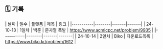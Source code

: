## 🗓️ 기록

| 날짜      | 일수   | 플랫폼  | 제목 | 링크  |
|-----------|--------|-------|-------|
| 24-10-13  | 1일차  | 백준 | 문자열 폭발 | https://www.acmicpc.net/problem/9935  |
|-----------|--------|-------|-------|
| 24-10-14  | 2일차  | Biko | 다운로드목록 | https://www.biko.kr/problem/1612  |